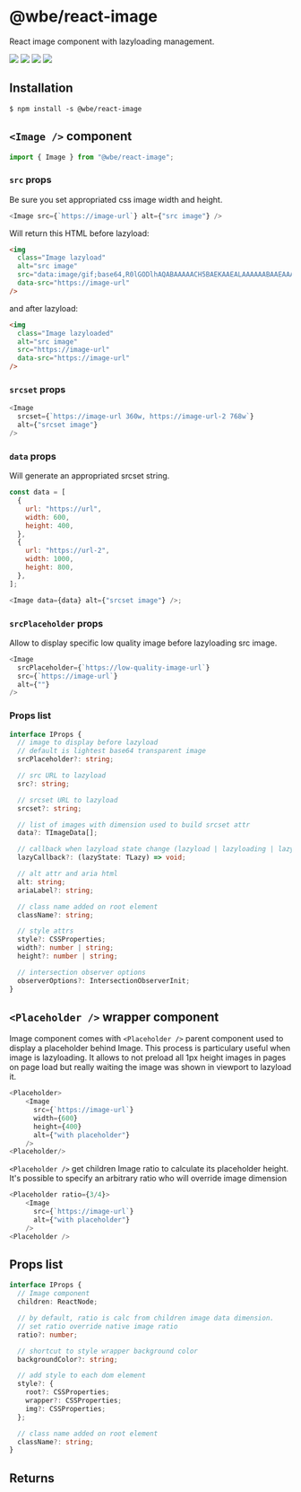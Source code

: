 # @wbe/react-image

React image component with lazyloading management.

![](https://img.shields.io/npm/v/@wbe/react-image/latest.svg)
![](https://img.shields.io/bundlephobia/minzip/@wbe/react-image.svg)
![](https://img.shields.io/npm/dt/@wbe/react-image.svg)
![](https://img.shields.io/npm/l/@wbe/react-image.svg)

## Installation

```shell script
$ npm install -s @wbe/react-image
```

## `<Image />` component

```js
import { Image } from "@wbe/react-image";
```

### `src` props

Be sure you set appropriated css image width and height.

```js
<Image src={`https://image-url`} alt={"src image"} />
```

Will return this HTML before lazyload:

```html
<img
  class="Image lazyload"
  alt="src image"
  src="data:image/gif;base64,R0lGODlhAQABAAAAACH5BAEKAAEALAAAAAABAAEAAAICTAEAOw=="
  data-src="https://image-url"
/>
```

and after lazyload:

```html
<img
  class="Image lazyloaded"
  alt="src image"
  src="https://image-url"
  data-src="https://image-url"
/>
```

### `srcset` props

```js
<Image
  srcset={`https://image-url 360w, https://image-url-2 768w`}
  alt={"srcset image"}
/>
```

### `data` props

Will generate an appropriated srcset string.

```js
const data = [
  {
    url: "https://url",
    width: 600,
    height: 400,
  },
  {
    url: "https://url-2",
    width: 1000,
    height: 800,
  },
];

<Image data={data} alt={"srcset image"} />;
```

### `srcPlaceholder` props

Allow to display specific low quality image before lazyloading src image.

```js
<Image
  srcPlaceholder={`https://low-quality-image-url`}
  src={`https://image-url`}
  alt={""}
/>
```

### Props list

```ts
interface IProps {
  // image to display before lazyload
  // default is lightest base64 transparent image
  srcPlaceholder?: string;

  // src URL to lazyload
  src?: string;

  // srcset URL to lazyload
  srcset?: string;

  // list of images with dimension used to build srcset attr
  data?: TImageData[];

  // callback when lazyload state change (lazyload | lazyloading | lazyloaded)
  lazyCallback?: (lazyState: TLazy) => void;

  // alt attr and aria html
  alt: string;
  ariaLabel?: string;

  // class name added on root element
  className?: string;

  // style attrs
  style?: CSSProperties;
  width?: number | string;
  height?: number | string;

  // intersection observer options
  observerOptions?: IntersectionObserverInit;
}
```

## `<Placeholder />` wrapper component

Image component comes with `<Placeholder />` parent component
used to display a placeholder behind Image. This process is particulary useful
when image is lazyloading. It allows to not preload all 1px height images in pages
on page load but really waiting the image was shown in viewport to lazyload it.

```js
<Placeholder>
    <Image
      src={`https://image-url`}
      width={600}
      height={400}
      alt={"with placeholder"}
    />
<Placeholder/>
```

`<Placeholder />` get children Image ratio to calculate its placeholder height.
It's possible to specify an arbitrary ratio who will override image dimension

```js
<Placeholder ratio={3/4}>
    <Image
      src={`https://image-url`}
      alt={"with placeholder"}
    />
<Placeholder />
```

## Props list

```ts
interface IProps {
  // Image component
  children: ReactNode;

  // by default, ratio is calc from children image data dimension.
  // set ratio override native image ratio
  ratio?: number;

  // shortcut to style wrapper background color
  backgroundColor?: string;

  // add style to each dom element
  style?: {
    root?: CSSProperties;
    wrapper?: CSSProperties;
    img?: CSSProperties;
  };

  // class name added on root element
  className?: string;
}
```

## Returns
